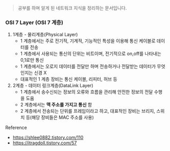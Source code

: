 > 공부를 하며 알게 된 네트워크 지식을 정리하는 문서입니다.

### OSI 7 Layer (OSI 7 계층)

1. 1계층 - 물리계층(Physical Layer)
	-  1 계층에서는 주로 전기적, 기계적, 기능적인 특성을 이용해 통신 케이블로 데이터를 전송
	-  1 계층에서 사용되는 통신의 단위는 비트이며, 전기적으로 on,off를 나타내는 0,1로만 통신
	-  1 계층에서는 오로지 데이터를 전달만 하며 전송하거나 전달받는 데이터가 무엇인지는 신경 X
	-  대표적인 1 계층 장비는 통신 케이블, 리피터, 허브 등
2. 2계층 - 데이터 링크계층(DataLink Layer)
	-  1 계층에서 송수신되는 정보의 오류와 흐름을 관리해 안전한 정보의 전달 수행을 도움
	-  2 계층에서는 **맥 주소를 가지고 통신** 함
	-  2 계층에서 전송되는 단위를 프레임이라고 하고, 대표적인 장비는 브리지, 스위치 등(해당 장비들은 MAC 주소를 사용)

Reference
-  https://shlee0882.tistory.com/110
-  https://itragdoll.tistory.com/57